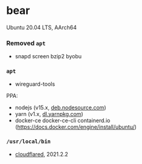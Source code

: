 bear
========
Ubuntu 20.04 LTS, AArch64

### Removed `apt`
- snapd screen bzip2 byobu

### `apt`
- wireguard-tools

PPA:

- nodejs (v15.x, [deb.nodesource.com](https://github.com/nodesource/distributions/blob/master/README.md#installation-instructions))
- yarn (v1.x, [dl.yarnpkg.com](https://classic.yarnpkg.com/en/docs/install#debian-stable))
- docker-ce docker-ce-cli containerd.io (https://docs.docker.com/engine/install/ubuntu/)

### `/usr/local/bin`

- [cloudflared](https://developers.cloudflare.com/cloudflare-one/connections/connect-apps/install-and-setup/installation), 2021.2.2
